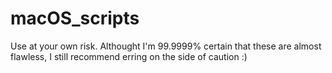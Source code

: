 # macOS_scripts
Use at your own risk. Althought I'm 99.9999% certain that these are almost flawless, I still recommend erring on the side of caution :) 
